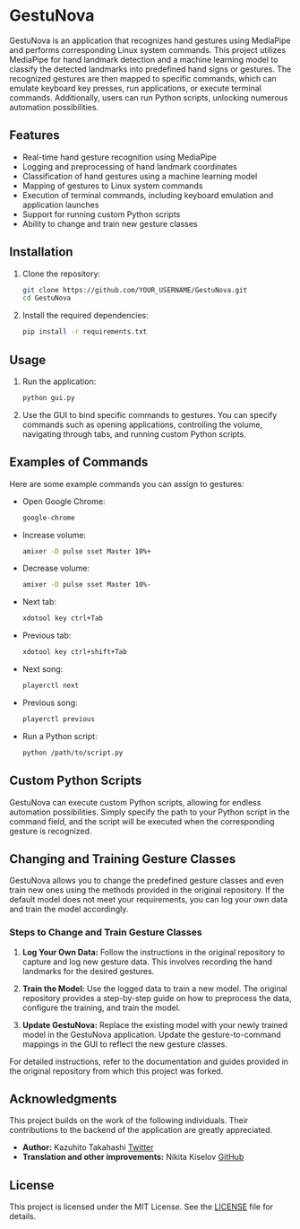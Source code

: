# GestuNova

GestuNova is an application that recognizes hand gestures using MediaPipe and performs corresponding Linux system commands. This project utilizes MediaPipe for hand landmark detection and a machine learning model to classify the detected landmarks into predefined hand signs or gestures. The recognized gestures are then mapped to specific commands, which can emulate keyboard key presses, run applications, or execute terminal commands. Additionally, users can run Python scripts, unlocking numerous automation possibilities.

## Features

- Real-time hand gesture recognition using MediaPipe
- Logging and preprocessing of hand landmark coordinates
- Classification of hand gestures using a machine learning model
- Mapping of gestures to Linux system commands
- Execution of terminal commands, including keyboard emulation and application launches
- Support for running custom Python scripts
- Ability to change and train new gesture classes

## Installation

1. Clone the repository:
    ```sh
    git clone https://github.com/YOUR_USERNAME/GestuNova.git
    cd GestuNova
    ```

2. Install the required dependencies:
    ```sh
    pip install -r requirements.txt
    ```

## Usage

1. Run the application:
    ```sh
    python gui.py
    ```

2. Use the GUI to bind specific commands to gestures. You can specify commands such as opening applications, controlling the volume, navigating through tabs, and running custom Python scripts.

## Examples of Commands

Here are some example commands you can assign to gestures:

- Open Google Chrome:
    ```sh
    google-chrome
    ```
- Increase volume:
    ```sh
    amixer -D pulse sset Master 10%+
    ```
- Decrease volume:
    ```sh
    amixer -D pulse sset Master 10%-
    ```
- Next tab:
    ```sh
    xdotool key ctrl+Tab
    ```
- Previous tab:
    ```sh
    xdotool key ctrl+shift+Tab
    ```
- Next song:
    ```sh
    playerctl next
    ```
- Previous song:
    ```sh
    playerctl previous
    ```
- Run a Python script:
    ```sh
    python /path/to/script.py
    ```

## Custom Python Scripts

GestuNova can execute custom Python scripts, allowing for endless automation possibilities. Simply specify the path to your Python script in the command field, and the script will be executed when the corresponding gesture is recognized.

## Changing and Training Gesture Classes

GestuNova allows you to change the predefined gesture classes and even train new ones using the methods provided in the original repository. If the default model does not meet your requirements, you can log your own data and train the model accordingly.

### Steps to Change and Train Gesture Classes

1. **Log Your Own Data:** Follow the instructions in the original repository to capture and log new gesture data. This involves recording the hand landmarks for the desired gestures.

2. **Train the Model:** Use the logged data to train a new model. The original repository provides a step-by-step guide on how to preprocess the data, configure the training, and train the model.

3. **Update GestuNova:** Replace the existing model with your newly trained model in the GestuNova application. Update the gesture-to-command mappings in the GUI to reflect the new gesture classes.

For detailed instructions, refer to the documentation and guides provided in the original repository from which this project was forked.

## Acknowledgments

This project builds on the work of the following individuals. Their contributions to the backend of the application are greatly appreciated.

- **Author:** Kazuhito Takahashi [Twitter](https://twitter.com/KzhtTkhs)
- **Translation and other improvements:** Nikita Kiselov [GitHub](https://github.com/kinivi)

## License

This project is licensed under the MIT License. See the [LICENSE](LICENSE) file for details.
